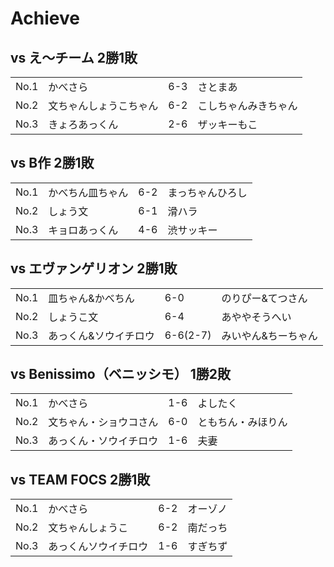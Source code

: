 # Achieve

## vs え～チーム 2勝1敗

|   |   |   |   |
|---|---|---|---|
| No.1 | かべさら | 6-3 | さとまあ |
| No.2 | 文ちゃんしょうこちゃん | 6-2 | こしちゃんみきちゃん |
| No.3 | きょろあっくん | 2-6 | ザッキーもこ |

## vs B作 2勝1敗

|   |   |   |   |
|---|---|---|---|
| No.1 | かべちん皿ちゃん | 6-2 | まっちゃんひろし  |
| No.2 | しょう文 | 6-1 | 滑ハラ |
| No.3 | キョロあっくん | 4-6 | 渋サッキー |

## vs エヴァンゲリオン 2勝1敗

|   |   |   |   |
|---|---|---|---|
| No.1 | 皿ちゃん&かべちん  | 6-0 | のりぴー&てつさん  |
| No.2 | しょうこ文 | 6-4 | あややそうへい |
| No.3 | あっくん&ソウイチロウ  | 6-6(2-7) | みいやん&ちーちゃん  |

## vs Benissimo（ベニッシモ） 1勝2敗

|   |   |   |   |
|---|---|---|---|
| No.1 | かべさら | 1-6 | よしたく |
| No.2 | 文ちゃん・ショウコさん  | 6-0 | ともちん・みほりん  |
| No.3 | あっくん・ソウイチロウ | 1-6 | 夫妻 |

## vs TEAM FOCS 2勝1敗

|   |   |   |   |
|---|---|---|---|
| No.1 | かべさら | 6-2 | オーゾノ |
| No.2 | 文ちゃんしょうこ | 6-2 | 南だっち |
| No.3 | あっくんソウイチロウ | 1-6 | すぎちず |

